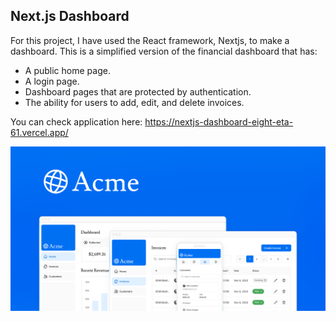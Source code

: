 ## Next.js Dashboard

For this project, I have used the React framework, Nextjs, to make a dashboard.
This is a simplified version of the financial dashboard that has:
- A public home page.
- A login page.
- Dashboard pages that are protected by authentication.
- The ability for users to add, edit, and delete invoices.

You can check application here: https://nextjs-dashboard-eight-eta-61.vercel.app/

![alt text](public/opengraph-image.png/?raw=true)
